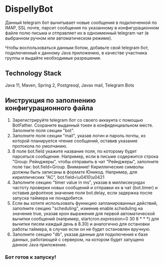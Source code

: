 # DispellyBot

  Данный telegram бот вычитывает новые сообщения в подключенной по IMAP, SSL почте, парсит сообщения по указанному в конфигурационном файле полю письма и отправляет их в одноименный telegram чат (в выбранном ручном или автоматическом режиме). 

  Чтобы воспользоваться данным ботом, добавьте свой telegram бот, подключенный к данному Java приложению, в качестве участника группы и выдайте необходимые разрешения.

## Technology Stack

Java 11, Maven, Spring 2, Postgresql, Javax mail, Telegram Bots

## Инструкция по заполнению конфигурационного файла

  1. Зарегистрируйте telegram бот со своего аккаунта с помощью BotFather. Сохраните выданный токен в конфиденциальном месте. Заполните поля секции "bot".
  2. Заполните поля секции "mail", указав логин и пароль почты, из которой планируется чтение сообщений, оставив указание протокола по умолчанию.
  3. В поле bot.field укажите название поля, по которому будет парситься сообщение. Например, если в письме содержится строка "Group: Рейнджеры", чтобы отправить в чат "Рейнджеры", заполните поле так: bot.field=Group. Внимание! Кириллические символы должны быть записаны в формате Юникод. Например, для кириллических "АС", bot.field=\u0410\u0421
  4. Заполните секцию "timer value in ms", указав в миллисекундах частоту проверки  новых сообщений и отправки их в чат (bot.timer) и оставив дефолтное значение поля bot.delay, если задержка после запуска таймера не понадобится.
  5. Если вы хотите использовать фуннкцию запланированных действий, заполните секцию "scheduling", изменив enable.scheduling на значение true, указав крон выражения для первой автоматической вычитки сообщений (например, startcron.expression=0 30 8 * * *) для вычитки писем каждый день в 8.30) и аналогично для остановки работы таймера, в случае если он не будет остановлен вручную.
  6. Заполните секцию "db", указав данные для подключения к базе данных, работающей с сервером, на котором будет запущено данное Java приложение.

### Бот готов к запуску! 